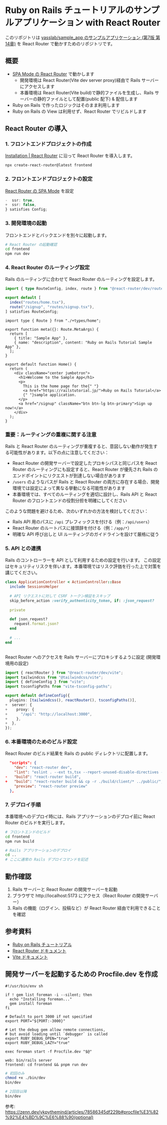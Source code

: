 # Ruby on Rails チュートリアルのサンプルアプリケーション with React Router

このリポジトリは [yasslab/sample_app のサンプルアプリケーション (第7版 第14章)](https://github.com/yasslab/sample_apps/tree/main/7_0/ch14) を React Router で動かすためのリポジトリです。

## 概要

- [SPA Mode の React Router](https://reactrouter.com/how-to/pre-rendering#pre-rendering-with-ssrfalse) で動かします
  - 開発環境は React Router(Vite dev server proxy)経由で Rails サーバーにアクセスします
  - 本番環境は React Router(Vite build)で静的ファイルを生成し、Rails サーバーの静的ファイルとして配置(public 配下) & 配信します
- Ruby on Rails で作ったロジックはそのまま利用します
- Ruby on Rails の View は利用せず、React Router でリビルドします

## React Router の導入

### 1. フロントエンドプロジェクトの作成

[Installation | React Router](https://reactrouter.com/start/framework/installation) に沿って React Router を導入します。

```bash
npx create-react-router@latest frontend
```

### 2. フロントエンドプロジェクトの設定

[React Router の SPA Mode](https://reactrouter.com/how-to/spa) を設定

```diff:frontend/react-router.config.ts
-  ssr: true,
+  ssr: false,
} satisfies Config;
```

### 3. 開発環境の起動

フロントエンドとバックエンドを別々に起動します。

```bash
# React Router の起動確認
cd frontend
npm run dev
```

### 4. React Router のルーティング設定

Rails のルーティングに合わせて React Router のルーティングを設定します。

```tsx:frontend/app/routes.ts
import { type RouteConfig, index, route } from "@react-router/dev/routes";

export default [
  index("routes/home.tsx"),
  route("/signup", "routes/signup.tsx"),
] satisfies RouteConfig;
```

```tsx:frontend/app/routes/home.tsx
import type { Route } from "./+types/home";

export function meta({}: Route.MetaArgs) {
  return [
    { title: "Sample App" },
    { name: "description", content: "Ruby on Rails Tutorial Sample App" },
  ];
}

export default function Home() {
  return (
    <div className="center jumbotron">
      <h1>Welcome to the Sample App</h1>
      <p>
        This is the home page for the{" "}
        <a href="https://railstutorial.jp/">Ruby on Rails Tutorial</a>
        {" "}sample application.
      </p>
      <a href="/signup" className="btn btn-lg btn-primary">Sign up now!</a>
    </div>
  );
}
```

### 重要：ルーティングの重複に関する注意

Rails と React Router のルーティングが重複すると、意図しない動作が発生する可能性があります。以下の点に注意してください：

- React Router の開発サーバーで設定したプロキシパスと同じパスを React Router のルーティングにも設定すると、React Router が優先され Rails のエンドポイントにリクエストが到達しない場合があります
- `/users` のようなパスが Rails と React Router の両方に存在する場合、開発環境では設定によって異なる挙動になる可能性があります
- 本番環境では、すべてのルーティングを適切に設計し、Rails API と React Router のフロントエンドの役割分担を明確にしてください

このような問題を避けるため、次のいずれかの方法を検討してください：
- Rails API 用のパスに `/api` プレフィックスを付ける（例：`/api/users`）
- React Router のルートパスに接頭辞を付ける（例：`/app/*`）
- 明確な API 呼び出しと UI ルーティングのガイドラインを設けて厳格に従う

### 5. API との連携

Rails のコントローラーを API として利用するための設定を行います。
この設定はセキュリティリスクを伴います。本番環境ではリスク評価を行った上で対策を講じてください。

```ruby:app/controllers/application_controller.rb
class ApplicationController < ActionController::Base
  include SessionsHelper
  
  # API リクエストに対して CSRF トークン検証をスキップ
  skip_before_action :verify_authenticity_token, if: :json_request?
  
  private
  
  def json_request?
    request.format.json?
  end
  
  # ...
end
```

```ruby:config/routes.rb
```

React Router へのアクセスを Rails サーバーにプロキシするように設定 (開発環境用の設定)

```diff:frontend/vite.config.ts
import { reactRouter } from "@react-router/dev/vite";
import tailwindcss from "@tailwindcss/vite";
import { defineConfig } from "vite";
import tsconfigPaths from "vite-tsconfig-paths";

export default defineConfig({
  plugins: [tailwindcss(), reactRouter(), tsconfigPaths()],
+  server: {
+    proxy: {
+      "/api": "http://localhost:3000",
+    },
+  },
});
```


### 6. 本番環境のためのビルド設定

React Router のビルド結果を Rails の public ディレクトリに配置します。

```diff:frontend/package.json
  "scripts": {
    "dev": "react-router dev",
    "lint": "eslint . --ext ts,tsx --report-unused-disable-directives --max-warnings 0",
-   "build": "react-router build",
+   "build": "react-router build && cp -r ./build/client/* ../public/",
    "preview": "react-router preview"
  },
```

### 7. デプロイ手順

本番環境へのデプロイ時には、Rails アプリケーションのデプロイ前に React Router のビルドを実行します。

```bash
# フロントエンドのビルド
cd frontend
npm run build

# Rails アプリケーションのデプロイ
cd ..
# ここに通常の Rails デプロイコマンドを記述
```

## 動作確認

1. Rails サーバーと React Router の開発サーバーを起動
2. ブラウザで http://localhost:5173 にアクセス（React Router の開発サーバー）
3. Rails の機能（ログイン、投稿など）が React Router 経由で利用できることを確認

## 参考資料

- [Ruby on Rails チュートリアル](https://railstutorial.jp/)
- [React Router ドキュメント](https://reactrouter.com/)
- [Vite ドキュメント](https://vitejs.dev/)



## 開発サーバーを起動するための Procfile.dev を作成

```bin/dev
#!/usr/bin/env sh

if ! gem list foreman -i --silent; then
  echo "Installing foreman..."
  gem install foreman
fi

# Default to port 3000 if not specified
export PORT="${PORT:-3000}"

# Let the debug gem allow remote connections,
# but avoid loading until `debugger` is called
export RUBY_DEBUG_OPEN="true"
export RUBY_DEBUG_LAZY="true"

exec foreman start -f Procfile.dev "$@"
```

```Procfile.dev
web: bin/rails server
frontend: cd frontend && pnpm run dev
```

```bash
# 初回のみ
chmod +x ./bin/dev
bin/dev

# 2回目以降
bin/dev
```

参考: https://zenn.dev/ykpythemind/articles/78586345df229b#procfile%E3%82%92%E4%BD%9C%E6%88%90(optional)
